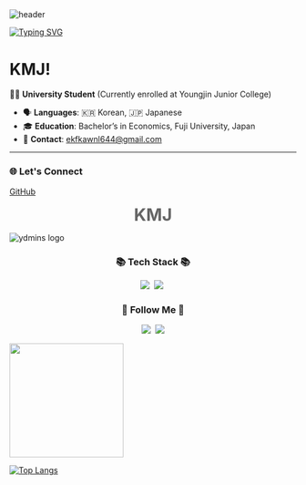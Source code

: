 ## 

![header](https://capsule-render.vercel.app/api?type=waving&color=6994CDEE&text=&animation=twinkling&height=80)

[![Typing SVG](https://readme-typing-svg.demolab.com?font=Alkatra&weight=500&size=45&duration=3500&pause=3&color=6994CDEE&center=false&vCenter=false&multiline=true&repeat=true&width=1000&height=100&lines=Welcome+to+Min-Jung's+GitHub!🐼👋)](https://git.io/typing-svg)

# KMJ!

👨‍🎓 **University Student** (Currently enrolled at Youngjin Junior College)
- 🗣️ **Languages**: 🇰🇷 Korean, 🇯🇵 Japanese
- 🎓 **Education**: Bachelor’s in Economics, Fuji University, Japan
- 📧 **Contact**: [ekfkawnl644@gmail.com](mailto:ekfkawnl644@gmail.com)

---
### 🌐 Let's Connect

 [GitHub](https://github.com/mj99k14)

<div style="text-align: center; font-size: 30px; font-weight: bold; color: #666;">KMJ</div>



![ydmins logo](https://path-to-your-logo-image/logo.png)

<h3 align="center">📚 Tech Stack 📚</h3>
<p align="center">
  <img src="https://img.shields.io/badge/Java-007396?style=flat-square&logo=Java&logoColor=white"/></a>&nbsp
  <img src="https://img.shields.io/badge/Python-3766AB?style=flat-square&logo=Python&logoColor=white"/></a>&nbsp 
 
</p>

<h3 align="center">🌈 Follow Me 🌈</h3>
<p align="center">
  <a href="https://www.instagram.com/minjung_K13/"><img src="https://img.shields.io/badge/Instagram-E4405F?style=flat-square&logo=Instagram&logoColor=white&link=https://www.instagram.com/hye_inisfree/"/></a>&nbsp
  <a href="mailto:ekfkawnl644@gmail.com"><img src="https://img.shields.io/badge/Gmail-d14836?style=flat-square&logo=Gmail&logoColor=white&link=kimhyein7110@gmail.com"/></a>
</p>


<a href="https://github.com/mj99k14/convoychat">
<a href="https://github.com/mj99k14/github-readme-stats">
  <img height=200 align="center" src="https://github-readme-stats.vercel.app/api?username=mj99k14" />
</a>
<a href="https://github.com/mj99k14/convoychat">

</a>

[![Top Langs](https://github-readme-stats.vercel.app/api/top-langs/?username=mj99k14&layout=donut)](https://github.com/mj99k14/github-readme-stats)

</a>
